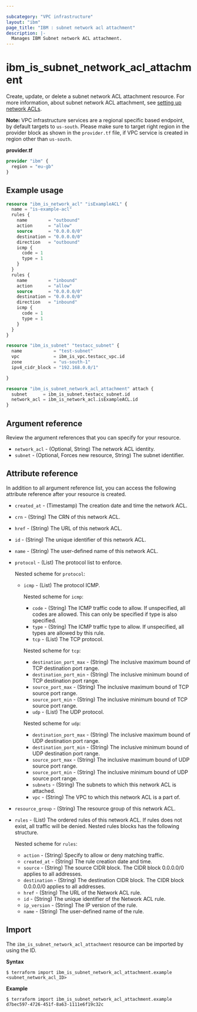 ```yaml
---

subcategory: "VPC infrastructure"
layout: "ibm"
page_title: "IBM : subnet network acl attachment"
description: |-
  Manages IBM Subnet network ACL attachment.
---
```


# ibm_is_subnet_network_acl_attachment
Create, update, or delete a subnet network ACL attachment resource. For more information, about subnet network ACL attachment, see [setting up network ACLs](https://cloud.ibm.com/docs/vpc?topic=vpc-using-acls).

**Note:** 
VPC infrastructure services are a regional specific based endpoint, by default targets to `us-south`. Please make sure to target right region in the provider block as shown in the `provider.tf` file, if VPC service is created in region other than `us-south`.

**provider.tf**

```terraform
provider "ibm" {
  region = "eu-gb"
}
```

## Example usage

```terraform
resource "ibm_is_network_acl" "isExampleACL" {
  name = "is-example-acl"
  rules {
    name        = "outbound"
    action      = "allow"
    source      = "0.0.0.0/0"
    destination = "0.0.0.0/0"
    direction   = "outbound"
    icmp {
      code = 1
      type = 1
    }
  }
  rules {
    name        = "inbound"
    action      = "allow"
    source      = "0.0.0.0/0"
    destination = "0.0.0.0/0"
    direction   = "inbound"
    icmp {
      code = 1
      type = 1
    }
  }
}

resource "ibm_is_subnet" "testacc_subnet" {
  name            = "test-subnet"
  vpc             = ibm_is_vpc.testacc_vpc.id
  zone            = "us-south-1"
  ipv4_cidr_block = "192.168.0.0/1"

}

resource "ibm_is_subnet_network_acl_attachment" attach {
  subnet      = ibm_is_subnet.testacc_subnet.id
  network_acl = ibm_is_network_acl.isExampleACL.id
}

```
## Argument reference
Review the argument references that you can specify for your resource. 

- `network_acl` - (Optional, String) The network ACL identity.
- `subnet` - (Optional, Forces new resource, String) The subnet identifier.


## Attribute reference
In addition to all argument reference list, you can access the following attribute reference after your resource is created.

- `created_at` - (Timestamp) The creation date and time the network ACL.
- `crn` - (String) The CRN of this network ACL.
- `href` - (String) The URL of this network ACL.
- `id` - (String) The unique identifier of this network ACL.
- `name` - (String) The user-defined name of this network ACL.
- `protocol` - (List) The protocol list to enforce.
	
  Nested scheme for `protocol`:
  - `icmp` - (List) The protocol ICMP.

    Nested scheme for `icmp`:
	  - `code` - (String) The ICMP traffic code to allow. If unspecified, all codes are allowed. This can only be specified if type is also specified.
	  - `type` - (String) The ICMP traffic type to allow. If unspecified, all types are allowed by this rule.
	- `tcp` - (List) The TCP protocol.

    Nested scheme for `tcp`:
	  - `destination_port_max` - (String) The inclusive maximum bound of TCP destination port range.
	  - `destination_port_min` - (String) The inclusive minimum bound of TCP destination port range.
	  - `source_port_max` - (String) The inclusive maximum bound of TCP source port range.
	  - `source_port_min` - (String) The inclusive minimum bound of TCP source port range.
	- `udp` - (List) The UDP protocol.

    Nested scheme for `udp`:
	  - `destination_port_max` - (String) The inclusive maximum bound of UDP destination port range.
	  - `destination_port_min` - (String) The inclusive minimum bound of UDP destination port range.
	  - `source_port_max` - (String) The inclusive maximum bound of UDP source port range.
	  - `source_port_min` - (String) The inclusive minimum bound of UDP source port range.
	- `subnets` - (String) The subnets to which this network ACL is attached.
	- `vpc` - (String) The VPC to which this network ACL is a part of.
- `resource_group` - (String) The resource group of this network ACL.
- `rules` - (List) The ordered rules of this network ACL. If rules does not exist, all traffic will be denied. Nested rules blocks has the following structure.

  Nested scheme for `rules`:
	- `action` - (String) Specify to allow or deny matching traffic.
	- `created_at` - (String) The rule creation date and time.
	- `source` - (String) The source CIDR block. The CIDR block 0.0.0.0/0 applies to all addresses.
	- `destination` - (String) The destination CIDR block. The CIDR block 0.0.0.0/0 applies to all addresses.
	- `href` - (String) The URL of the Network ACL rule.
	- `id` - (String) The unique identifier of the Network ACL rule.
	- `ip_version` - (String) The IP version of the rule.
	- `name` - (String) The user-defined name of the rule.

## Import
The `ibm_is_subnet_network_acl_attachment` resource can be imported by using the ID. 

**Syntax**

```
$ terraform import ibm_is_subnet_network_acl_attachment.example <subnet_network_acl_ID>
```

**Example**

```
$ terraform import ibm_is_subnet_network_acl_attachment.example d7bec597-4726-451f-8a63-1111e6f19c32c
```
